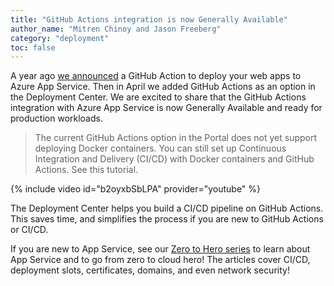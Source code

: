 ```yaml
---
title: "GitHub Actions integration is now Generally Available"
author_name: "Mitren Chinoy and Jason Freeberg"
category: "deployment"
toc: false
---
```


A year ago [we announced](https://azure.github.io/AppService/2019/08/10/Github-actions-for-webapps.html) a GitHub Action to deploy your web apps to Azure App Service. Then in April we added GitHub Actions as an option in the Deployment Center. We are excited to share that the GitHub Actions integration with Azure App Service is now Generally Available and ready for production workloads. 

> The current GitHub Actions option in the Portal does not yet support deploying Docker containers. You can still set up Continuous Integration and Delivery (CI/CD) with Docker containers and GitHub Actions. See this tutorial.

{% include video id="b2oyxbSbLPA" provider="youtube" %}

The Deployment Center helps you build a CI/CD pipeline on GitHub Actions. This saves time, and simplifies the process if you are new to GitHub Actions or CI/CD.

If you are new to App Service, see our [Zero to Hero series](https://azure.github.io/AppService/tags/#zero-to-hero) to learn about App Service and to go from zero to cloud hero! The articles cover CI/CD, deployment slots, certificates, domains, and even network security!
